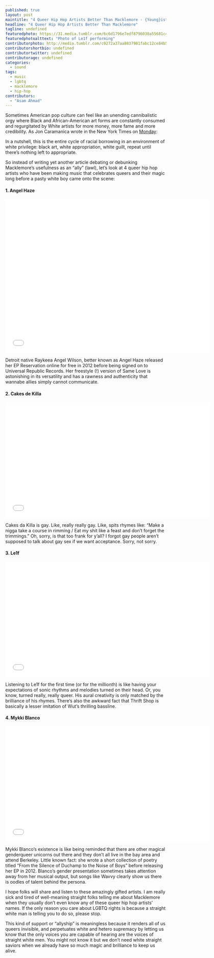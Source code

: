 ```yaml
---
published: true
layout: post
maintitle: "4 Queer Hip Hop Artists Better Than Macklemore - {Young}ist"
headline: "4 Queer Hip Hop Artists Better Than Macklemore"
tagline: undefined
featuredphoto: https://31.media.tumblr.com/6c6d1796e7edf8796038a55681c4088f/tumblr_inline_n087l1H2Rt1rkj9dw.jpg
featuredphotoalttext: "Photo of Le1f performing"
contributorphoto: http://media.tumblr.com/c0272a37aa8837981fabc12ce84b5b30/tumblr_inline_mnj53hxkiK1rkj9dw.jpg
contributorshortbio: undefined
contributortwitter: undefined
contributorage: undefined
categories: 
  - sound
tags: 
  - music
  - lgbtq
  - macklemore
  - hip-hop
contributors: 
  - "Asam Ahmad"
---
```


Sometimes American pop culture can feel like an unending cannibalistic orgy where Black and African-American art forms are constantly consumed and regurgitated by White artists for more money, more fame and more credibility. As Jon Caramanica wrote in the New York Times on [Monday](http://www.nytimes.com/2014/01/28/arts/music/finding-a-place-in-the-hip-hop-ecosystem.html):

In a nutshell, this is the entire cycle of racial borrowing in an environment of white privilege: black art, white appropriation, white guilt, repeat until there’s nothing left to appropriate.

So instead of writing yet another article debating or debunking Macklemore’s usefulness as an “ally” (lawl), let’s look at 4 queer hip hop artists who have been making music that celebrates queers and their magic long before a pasty white boy came onto the scene:

<h4>1. Angel Haze</h4>

<iframe width="640" height="480" src="//www.youtube.com/embed/WVP_XlxV2Q0" frameborder="0" allowfullscreen></iframe>

Detroit native Raykeea Angel Wilson, better known as Angel Haze released her EP Reservation online for free in 2012 before being signed on to Universal Republic Records. Her freestyle (!) version of Same Love is astonishing in its versatility and has a rawness and authenticity that wannabe allies simply cannot communicate.

<h4>2. Cakes de Killa</h4>

<iframe width="640" height="360" src="//www.youtube.com/embed/Mfc4EVHlNu0" frameborder="0" allowfullscreen></iframe>

Cakes da Killa is gay. Like, really really gay. Like, spits rhymes like: “Make a nigga take a course in rimming / Eat my shit like a feast and don’t forget the trimmings.” Oh, sorry, is that too frank for y’all? I forgot gay people aren’t supposed to talk about gay sex if we want acceptance. Sorry, not sorry.

<h4>3. Le1f</h4>

<iframe width="640" height="360" src="//www.youtube.com/embed/Nrnq4SZ0luc" frameborder="0" allowfullscreen></iframe>

Listening to Le1f for the first time (or for the millionth) is like having your expectations of sonic rhythms and melodies turned on their head. Or, you know, turned really, really queer. His aural creativity is only matched by the brilliance of his rhymes. There’s also the awkward fact that Thrift Shop is basically a lesser imitation of Wut’s thrilling bassline.

<h4>4. Mykki Blanco</h4>

<iframe width="640" height="360" src="//www.youtube.com/embed/sokeAMDm7mk" frameborder="0" allowfullscreen></iframe>

Mykki Blanco’s existence is like being reminded that there are other magical genderqueer unicorns out there and they don’t all live in the bay area and attend Berkeley. Little known fact: she wrote a short collection of poetry titled “From the Silence of Duchamp to the Noise of Boys” before releasing her EP in 2012. Blanco’s gender presentation sometimes takes attention away from her musical output, but songs like Wavvy clearly show us there is oodles of talent behind the persona.

I hope folks will share and listen to these amazingly gifted artists. I am really sick and tired of well-meaning straight folks telling me about Macklemore when they usually don’t even know any of these queer hip hop artists’ names. If the only reason you care about LGBTQ rights is because a straight white man is telling you to do so, please stop.

This kind of support or “allyship” is meaningless because it renders all of us queers invisible, and perpetuates white and hetero supremacy by letting us know that the only voices you are capable of hearing are the voices of straight white men. You might not know it but we don’t need white straight saviors when we already have so much magic and brilliance to keep us alive.